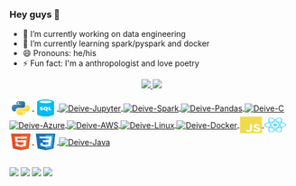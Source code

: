 ### Hey guys 👋

- 🔭 I’m currently working on data engineering
- 🌱 I’m currently learning spark/pyspark and docker
- 😄 Pronouns: he/his
- ⚡ Fun fact: I'm a anthropologist and love poetry

<div align="center">
  <a href="https://github.com/deiveleal">
  <img height="180em" src="https://github-readme-stats.vercel.app/api?username=deiveleal&show_icons=true&theme=dracula&include_all_commits=true&count_private=true"/>
  <img height="180em" src="https://github-readme-stats.vercel.app/api/top-langs/?username=deiveleal&layout=compact&langs_count=12&theme=dracula"/>
</div>

<div style="display: inline_block"><br>
  <img align="center" alt="Deive-Python" height="30" width="40" src="https://raw.githubusercontent.com/devicons/devicon/master/icons/python/python-original.svg">
  <img align="center" alt="Deive-SQL" height="30" width="40" src="https://raw.githubusercontent.com/deiveleal/deiveleal/main/sql-database-generic-svgrepo-com.svg"/>
  <img align="center" alt="Deive-Jupyter" height="30" width="40" src="https://cdn.jsdelivr.net/gh/devicons/devicon/icons/jupyter/jupyter-original-wordmark.svg" />
  <img align="center" alt="Deive-Spark" height="30" width="40" src="https://www.vectorlogo.zone/logos/apache_spark/apache_spark-icon.svg" />
  <img align="center" alt="Deive-Pandas" height="30" width="40" src="https://cdn.jsdelivr.net/gh/devicons/devicon/icons/pandas/pandas-original.svg" />
  <img align="center" alt="Deive-C" height="30" width="40" src="https://cdn.jsdelivr.net/gh/devicons/devicon/icons/c/c-plain.svg" />
  <img align="center" alt="Deive-Azure" height="30" width="40" src="https://cdn.jsdelivr.net/gh/devicons/devicon/icons/azure/azure-original.svg" />
  <img align="center" alt="Deive-AWS" height="30" width="40" src="https://cdn.jsdelivr.net/gh/devicons/devicon/icons/amazonwebservices/amazonwebservices-original.svg" />
  <img align="center" alt="Deive-Linux" height="30" width="40" src="https://cdn.jsdelivr.net/gh/devicons/devicon/icons/linux/linux-original.svg" />
  <img align="center" alt="Deive-Docker" height="30" width="40" src="https://cdn.jsdelivr.net/gh/devicons/devicon/icons/docker/docker-original.svg" />
  <img align="center" alt="Deive-Js" height="30" width="40" src="https://raw.githubusercontent.com/devicons/devicon/master/icons/javascript/javascript-plain.svg">
  <img align="center" alt="Deive-React" height="30" width="40" src="https://raw.githubusercontent.com/devicons/devicon/master/icons/react/react-original.svg">
  <img align="center" alt="Deive-HTML" height="30" width="40" src="https://raw.githubusercontent.com/devicons/devicon/master/icons/html5/html5-original.svg">
  <img align="center" alt="Deive-CSS" height="30" width="40" src="https://raw.githubusercontent.com/devicons/devicon/master/icons/css3/css3-original.svg">
  <img align="center" alt="Deive-Java" height="30" width="40" src="https://cdn.jsdelivr.net/gh/devicons/devicon/icons/java/java-original.svg" />
</div>
  
##
 
<div> 
  <a href = "mailto:deive.leal@gmail.com"><img src="https://img.shields.io/badge/-deive.leal-%23333?style=for-the-badge&logo=gmail&logoColor=white" target="_blank"></a>
  <a href="https://www.linkedin.com/in/deiveleal" target="_blank"><img src="https://img.shields.io/badge/-deiveleal-%230077B5?style=for-the-badge&logo=linkedin&logoColor=white" target="_blank"></a> 
  <a href="https://instagram.com/deive.leal" target="_blank"><img src="https://img.shields.io/badge/-deive.leal-%23E4405F?style=for-the-badge&logo=instagram&logoColor=white" target="_blank"></a>
 <a href="https://discord.gg/deive.leal#5479" target="_blank"><img src="https://img.shields.io/badge/deive.leal-7289DA?style=for-the-badge&logo=discord&logoColor=white" target="_blank"></a>  
</div>

